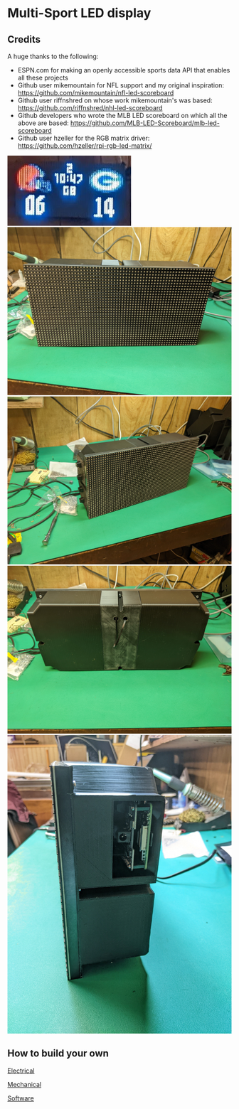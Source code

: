 # Multi-Sport LED display

## Credits
A huge thanks to the following:
* ESPN.com for making an openly accessible sports data API that enables all these projects
* Github user mikemountain for NFL support and my original inspiration: https://github.com/mikemountain/nfl-led-scoreboard
* Github user riffnshred on whose work mikemountain's was based: https://github.com/riffnshred/nhl-led-scoreboard
* Github developers who wrote the MLB LED scoreboard on which all the above are based: https://github.com/MLB-LED-Scoreboard/mlb-led-scoreboard
* Github user hzeller for the RGB matrix driver: https://github.com/hzeller/rpi-rgb-led-matrix/

![](photos/browns-vs-gb.png)
![](photos/together-front.jpg)
![](photos/together-front-left.jpg)
![](photos/together-back.jpg)
![](photos/together-right.jpg)

## How to build your own

[Electrical](electrical/Electrical.md)

[Mechanical](mechanical/Mechanical.md)

[Software](Installation.md)

